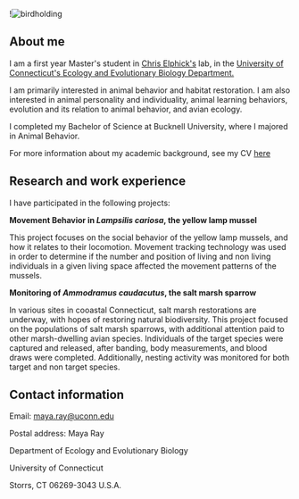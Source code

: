 

!![birdholding](https://github.com/mgr017/mgr017.github.io/assets/144354932/2ad906c2-f94c-42be-a218-4ffe7486335b)

## About me

I am a first year Master's student in [Chris Elphick's](https://elphick.lab.uconn.edu) lab, in the [University of Connecticut's Ecology and Evolutionary Biology Department.](https://eeb.uconn.edu)

I am primarily interested in animal behavior and habitat restoration. I am also interested in animal personality and individuality, animal learning behaviors, evolution and its relation to animal behavior, and avian ecology.

I completed my Bachelor of Science at Bucknell University, where I majored in Animal Behavior.

For more information about my academic background, see my CV [here](https://docs.google.com/document/d/1kq4ys5SwwfPQ1A5mnHQzi3dj_LbHAW9_2CwwR07F5UI/edit?usp=sharing)

## Research and work experience

I have participated in the following projects:

**Movement Behavior in *Lampsilis cariosa*, the yellow lamp mussel**

This project focuses on the social behavior of the yellow lamp mussels, and how it relates to their locomotion. Movement tracking technology was used in order to determine if the number and position of living and non living individuals in a given living space affected the movement patterns of the mussels.

**Monitoring of *Ammodramus caudacutus*, the salt marsh sparrow**

In various sites in cooastal Connecticut, salt marsh restorations are underway, with hopes of restoring natural biodiversity. This project focused on the populations of salt marsh sparrows, with additional attention paid to other marsh-dwelling avian species. Individuals of the target species were captured and released, after banding, body measurements, and blood draws were completed. Additionally, nesting activity was monitored for both target and non target species. 

## Contact information

Email: maya.ray@uconn.edu

Postal address: 
   Maya Ray
   
   Department of Ecology and Evolutionary Biology
   
   University of Connecticut
   
   Storrs, CT 06269-3043 U.S.A.



 
